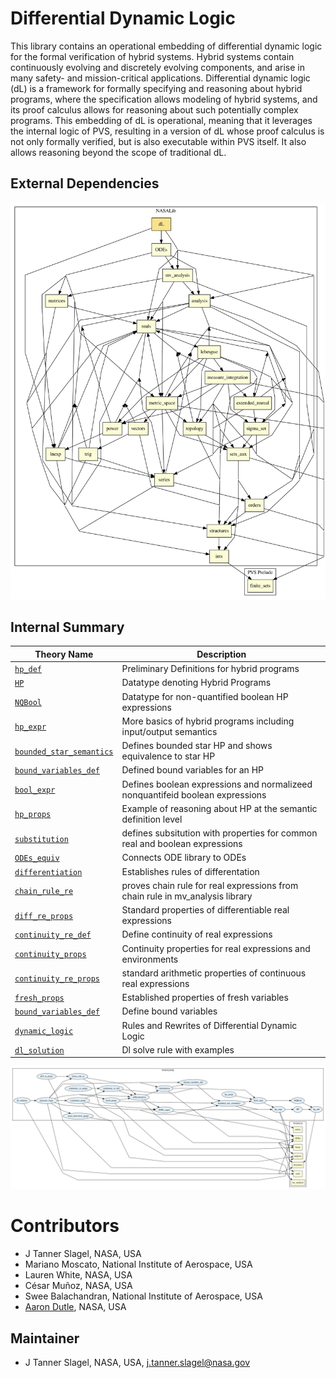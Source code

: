# Differential Dynamic Logic

This library contains an operational embedding of differential dynamic logic for the formal verification of hybrid systems. 
Hybrid systems contain continuously evolving and discretely evolving components, and arise in many safety- and mission-critical applications.
Differential dynamic logic (dL) is a framework for formally specifying and reasoning about hybrid programs, where the specification allows modeling of hybrid systems, and its proof calculus allows for reasoning about such potentially complex programs. 
This embedding of dL is operational, meaning that it leverages the internal logic of PVS, resulting in a version of dL whose proof calculus is not only formally verified, but is also executable within PVS itself.
It also allows reasoning beyond the scope of traditional dL.

## External Dependencies

![dependency graph](./dL.svg "Dependency Graph")

## Internal Summary

| Theory Name | Description |
|---|---|
| [`hp_def`](hp_def.pvs) | Preliminary Definitions for hybrid programs |
| [`HP`](HP.pvs) | Datatype denoting Hybrid Programs |
| [`NQBool`](NQBool.pvs) | Datatype for non-quantified boolean HP expressions | 
| [`hp_expr`](hp_expr.pvs) | More basics of hybrid programs including input/output semantics |
| [`bounded_star_semantics`](bounded_star_semantics.pvs) | Defines bounded star HP and shows equivalence to star HP |
| [`bound_variables_def`](bound_variables_def.pvs) | Defined bound variables for an HP |
| [`bool_expr`](bool_expr.pvs) | Defines boolean expressions and normalizeed nonquantifeid boolean expressions |
| [`hp_props`](hp_props.pvs) | Example of reasoning about HP at the semantic definition level |
| [`substitution`](substitution.pvs) | defines subsitution with properties for common real and boolean expressions |
| [`ODEs_equiv`](ODEs_equiv.pvs) | Connects ODE library to ODEs |
| [`differentiation`](differentiation.pvs) | Establishes rules of differentation |
| [`chain_rule_re`](chain_rule_re.pvs) | proves chain rule for real expressions from chain rule in mv_analysis library |
| [`diff_re_props`](diff_re_props.pvs) | Standard properties of differentiable real expressions |
| [`continuity_re_def`](continuity_re_def.pvs) | Define continuity of real expressions |
| [`continuity_props`](continuity_props.pvs) | Continuity properties for real expressions and environments |
| [`continuity_re_props`](continuity_re_props.pvs) | standard arithmetic properties of continuous real expressions |
| [`fresh_props`](fresh_props.pvs) | Established properties of fresh variables |
| [`bound_variables_def`](bound_variables_def.pvs) | Define bound variables |
| [`dynamic_logic`](dynamic_logic.pvs) | Rules and Rewrites of Differential Dynamic Logic |
| [`dl_solution`](dl_solution.pvs) | Dl solve rule with examples |

![dependency graph](./dL-zoomed.svg "Zoomed Dependency Graph")

# Contributors
* J Tanner Slagel, NASA, USA
* Mariano Moscato, National Institute of Aerospace, USA
* Lauren White, NASA, USA 
* César Muñoz, NASA, USA
* Swee Balachandran, National Institute of Aerospace, USA
* [Aaron Dutle](http://shemesh.larc.nasa.gov/people/amd), NASA, USA

## Maintainer
* J Tanner Slagel, NASA, USA, <j.tanner.slagel@nasa.gov>

